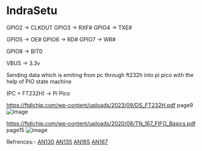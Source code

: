 # IndraSetu

GPIO2 -> CLKOUT
GPIO3 -> RXF#
GPIO4 -> TXE#

GPIO5 -> OE#
GPIO6 -> RD#
GPIO7 -> WR#

GPIO8 -> BIT0

VBUS  -> 3.3v

Sending data which is emiting from pc through ft232h into pi pico with the help of PIO state machine

(PC + FT232H) -> Pi Pico

https://ftdichip.com/wp-content/uploads/2023/09/DS_FT232H.pdf page9
![image](https://github.com/user-attachments/assets/8218383e-ef5a-4f15-b0bc-0f2af2ca4632)

https://ftdichip.com/wp-content/uploads/2020/08/TN_167_FIFO_Basics.pdf page15
![image](https://github.com/user-attachments/assets/0eba0862-4f97-4fa5-8e6f-982e1e37b466)

Refrences:-
[AN130](https://ftdichip.com/wp-content/uploads/2020/08/AN_130_FT2232H_Used_In_FT245-Synchronous-FIFO-Mode.pdf)
[AN135](https://www.ftdichip.com/Documents/AppNotes/AN_135_MPSSE_Basics.pdf)
[AN165](https://www.ftdichip.com/Documents/AppNotes/AN_165_Establishing_Synchronous_245_FIFO_Communications_using_a_Morph-IC-II.pdf)
[AN167](https://ftdichip.com/wp-content/uploads/2020/08/TN_167_FIFO_Basics.pdf)

